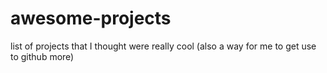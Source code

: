 # awesome-projects
list of projects that I thought were really cool (also a way for me to get use to github more)
